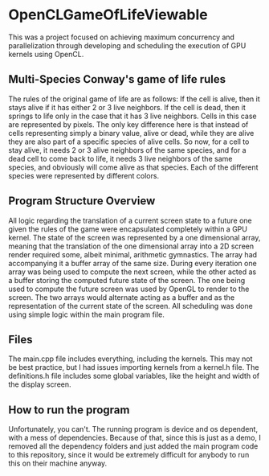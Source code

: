 # OpenCLGameOfLifeViewable
This was a project focused on achieving maximum concurrency and parallelization through developing and scheduling the execution of GPU kernels using OpenCL.
## Multi-Species Conway's game of life rules
The rules of the original game of life are as follows: If the cell is alive, then it stays alive if it has either 2 or 3 live neighbors. 
If the cell is dead, then it springs to life only in the case that it has 3 live neighbors.
Cells in this case are represented by pixels. The only key difference here is that instead of cells representing simply a binary value, alive or dead, 
while they are alive they are also part of a specific species of alive cells. So now, for a cell to stay alive, it needs 2 or 3 alive neighbors of the same
species, and for a dead cell to come back to life, it needs 3 live neighbors of the same species, and obviously will come alive as that species. Each of 
the different species were represented by different colors. 
## Program Structure Overview
All logic regarding the translation of a current screen state to a future one given the rules of the game were encapsulated completely within a GPU kernel.
The state of the screen was represented by a one dimensional array, meaning that the translation of the one dimensional array into a 2D screen render required
some, albeit minimal, arithmetic gymnastics. The array had accompanying it a buffer array of the same size. During every iteration one array was being
used to compute the next screen, while the other acted as a buffer storing the computed future state of the screen. The one being used to compute the future
screen was used by OpenGL to render to the screen. The two arrays would alternate acting as a buffer and as the representation of the current state of the screen.
All scheduling was done using simple logic within the main program file. 
## Files
The main.cpp file includes everything, including the kernels. This may not be best practice, but I had issues importing kernels from a kernel.h file.
The definitions.h file includes some global variables, like the height and width of the display screen.
## How to run the program
Unfortunately, you can't. The running program is device and os dependent, with a mess of dependencies. Because of that, since this is just as a demo, 
I removed all the dependency folders and just added the main program code to this repository, since it would be extremely difficult for anybody to run this
on their machine anyway.
